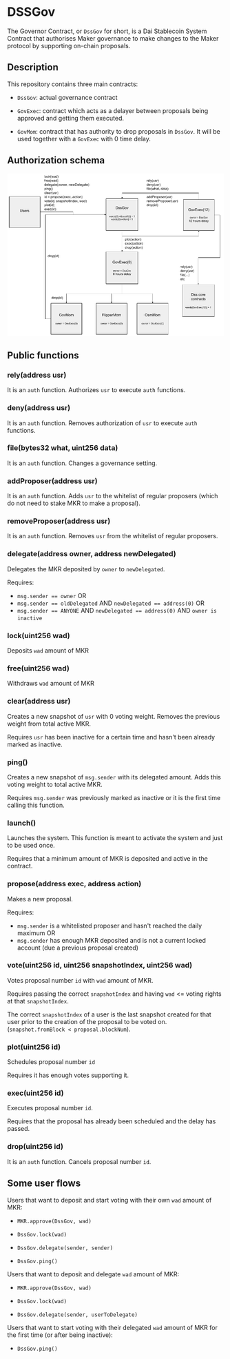 # DSSGov

The Governor Contract, or `DssGov` for short, is a Dai Stablecoin System Contract that authorises Maker governance to make changes to the Maker protocol by supporting on-chain proposals.

## Description

This repository contains three main contracts:

- `DssGov`: actual governance contract

- `GovExec`: contract which acts as a delayer between proposals being approved and getting them executed.

- `GovMom`: contract that has authority to drop proposals in `DssGov`. It will be used together with a `GovExec` with 0 time delay.

## Authorization schema

![Authorization schema](docs/auth-schema.png)

## Public functions

### rely(address usr)

It is an `auth` function. Authorizes `usr` to execute `auth` functions.

### deny(address usr)

It is an `auth` function. Removes authorization of `usr` to execute `auth` functions.

### file(bytes32 what, uint256 data)

It is an `auth` function. Changes a governance setting.

### addProposer(address usr)

It is an `auth` function. Adds `usr` to the whitelist of regular proposers (which do not need to stake MKR to make a proposal).

### removeProposer(address usr)

It is an `auth` function. Removes `usr` from the whitelist of regular proposers.

### delegate(address owner, address newDelegated)

Delegates the MKR deposited by `owner` to `newDelegated`.

Requires:

- `msg.sender == owner` OR
- `msg.sender == oldDelegated` AND `newDelegated == address(0)` OR
- `msg.sender == ANYONE` AND `newDelegated == address(0)` AND `owner is inactive`

### lock(uint256 wad)

Deposits `wad` amount of MKR

### free(uint256 wad)

Withdraws `wad` amount of MKR

### clear(address usr)

Creates a new snapshot of `usr` with 0 voting weight. Removes the previous weight from total active MKR.

Requires `usr` has been inactive for a certain time and hasn't been already marked as inactive.

### ping()

Creates a new snapshot of `msg.sender` with its delegated amount. Adds this voting weight to total active MKR.

Requires `msg.sender` was previously marked as inactive or it is the first time calling this function.

### launch()

Launches the system. This function is meant to activate the system and just to be used once.

Requires that a minimum amount of MKR is deposited and active in the contract.

### propose(address exec, address action)

Makes a new proposal.

Requires:

- `msg.sender` is a whitelisted proposer and hasn't reached the daily maximum OR
- `msg.sender` has enough MKR deposited and is not a current locked account (due a previous proposal created)

### vote(uint256 id, uint256 snapshotIndex, uint256 wad)

Votes proposal number `id` with `wad` amount of MKR.

Requires passing the correct `snapshotIndex` and having `wad` <= voting rights at that `snapshotIndex`.

The correct `snapshotIndex` of a user is the last snapshot created for that user prior to the creation of the proposal to be voted on. (`snapshot.fromBlock < proposal.blockNum`).

### plot(uint256 id)

Schedules proposal number `id`

Requires it has enough votes supporting it.

### exec(uint256 id)

Executes proposal number `id`.

Requires that the proposal has already been scheduled and the delay has passed.

### drop(uint256 id)

It is an `auth` function. Cancels proposal number `id`.

## Some user flows

Users that want to deposit and start voting with their own `wad` amount of MKR:

- `MKR.approve(DssGov, wad)`

- `DssGov.lock(wad)`

- `DssGov.delegate(sender, sender)`

- `DssGov.ping()`

Users that want to deposit and delegate `wad` amount of MKR:

- `MKR.approve(DssGov, wad)`

- `DssGov.lock(wad)`

- `DssGov.delegate(sender, userToDelegate)`

Users that want to start voting with their delegated `wad` amount of MKR for the first time (or after being inactive):

- `DssGov.ping()`

